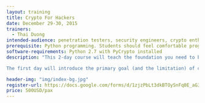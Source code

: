 ```yaml
---
layout: training
title: Crypto For Hackers 
date: December 29-30, 2015
trainers:
  - Thai Duong
intended-audience: penetration testers, security engineers, crypto enthusiasts, software developers
prerequisite: Python programming. Students should feel comfortable programming in Python or reading Python scripts. No prior knowledge of crypto or number theory or abstract algebra is required 
software-requirements: Python 2.7 with PyCrypto installed 
description: "This 2-day course will teach the foundation you need to become a crypto engineer that can identify and exploit crypto misuses as well as design and implement crypto protocols correctly. Topics include, but not limited to, introduction to crypto, top bad ideas in crypto and how to exploit them for fun and profit, and protocol design and analysis.

The first day will introduce the primary goal (and the limitation) of crypto, and the tools and techniques to achieve it. We will cover history of crypto, probabilistic encryption, randomness generators, symmetric-key crypto and public-key crypto. If time permits, we will cover the math of crypto as well as explore advanced topics such as elliptic curve crypto. The second day will cover top misuses of the primitives introduced on the first day. We will cover the most popular problems that we have seen in real-world applications. Even if the primitives are used correctly individually, combining them together in form of a crypto protocol could introduce very subtle vulnerabilities. On the last day, we will find and exploit vulnerabilities in popular user authentication protocols and various versions of SSL. Finally, we will design a protocol that meets the goal stated on the first day."  

header-img: "img/index-bg.jpg"
register-url: https://docs.google.com/forms/d/1zjzPbLt3dkBTOySnFq0E_aG3xYA6kieFeL6WHAKDG_4/viewform?usp=send_form
price: 500USD/pax
---
```

